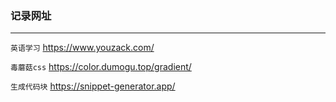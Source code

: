 ### 记录网址

***

`英语学习` 	https://www.youzack.com/

`毒蘑菇css`	https://color.dumogu.top/gradient/

`生成代码块`	https://snippet-generator.app/
